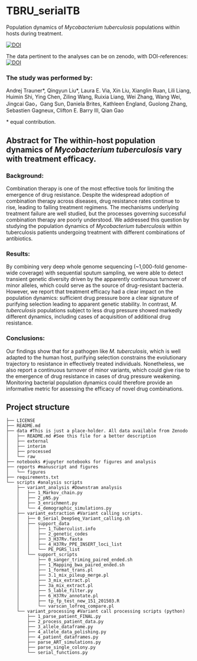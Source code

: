 # TBRU_serialTB
Population dynamics of _Mycobacterium tuberculosis_ populations within hosts during treatment.


[![DOI](https://zenodo.org/badge/75634041.svg)](https://zenodo.org/badge/latestdoi/75634041)

The data pertinent to the analyses can be on zenodo, with DOI-references:
[![DOI](https://www.zenodo.org/badge/DOI/10.5281/zenodo.322377.svg)](https://doi.org/10.5281/zenodo.322377)

### The study was performed by:
Andrej Trauner\*, Qingyun Liu\*, Laura E. Via, Xin Liu, Xianglin Ruan, Lili Liang, Huimin Shi, Ying Chen, Ziling Wang, Ruixia Liang, Wei Zhang, Wang Wei, Jingcai Gao，Gang Sun, Daniela Brites, Kathleen England, Guolong Zhang, Sebastien Gagneux, Clifton E. Barry III, Qian Gao

\* equal contribution.

## Abstract for The within-host population dynamics of _Mycobacterium tuberculosis_ vary with treatment efficacy.

### Background:
Combination therapy is one of the most effective tools for limiting the emergence of drug resistance. Despite the widespread adoption of combination therapy across diseases, drug resistance rates continue to rise, leading to failing treatment regimens. The mechanisms underlying treatment failure are well studied, but the processes governing successful combination therapy are poorly understood. We addressed this question by studying the population dynamics of _Mycobacterium tuberculosis_ within tuberculosis patients undergoing treatment with different combinations of antibiotics.
### Results:
By combining very deep whole genome sequencing (~1,000-fold genome-wide coverage) with sequential sputum sampling, we were able to detect transient genetic diversity driven by the apparently continuous turnover of minor alleles, which could serve as the source of drug-resistant bacteria. However, we report that treatment efficacy had a clear impact on the population dynamics: sufficient drug pressure bore a clear signature of purifying selection leading to apparent genetic stability. In contrast, _M. tuberculosis_ populations subject to less drug pressure showed markedly different dynamics, including cases of acquisition of additional drug resistance.
### Conclusions:
Our findings show that for a pathogen like _M. tuberculosis_, which is well adapted to the human host, purifying selection constrains the evolutionary trajectory to resistance in effectively treated individuals. Nonetheless, we also report a continuous turnover of minor variants, which could give rise to the emergence of drug resistance in cases of drug pressure weakening. Monitoring bacterial population dynamics could therefore provide an informative metric for assessing the efficacy of novel drug combinations.


## Project structure
```
├── LICENSE
├── README.md
├── data #This is just a place-holder. All data available from Zenodo
│   ├── README.md #See this file for a better description
│   ├── external
│   ├── interim
│   ├── processed
│   └── raw
├── notebooks #jupyter notebooks for figures and analysis
├── reports #manuscript and figures
│   └── figures
├── requirements.txt
└── scripts #analysis scripts
    ├── variant_analysis #Downstram analysis
    │   ├── 1_Markov_chain.py
    │   ├── 2_pNS.py
    │   ├── 3_enrichment.py
    │   └── 4_demographic_simulations.py
    ├── variant_extraction #Variant calling scripts.
    │   ├── 0_Serial_DeepSeq_Variant_calling.sh
    │   ├── support_data
    │   │   ├── 1_Tuberculist.info
    │   │   ├── 2_genetic_codes
    │   │   ├── 3_H37Rv.fasta
    │   │   ├── 4_H37Rv_PPE_INSERT_loci_list
    │   │   └── PE_PGRS_list
    │   └── support_scripts
    │       ├── 0_sanger_triming_paired_ended.sh
    │       ├── 1_Mapping_bwa_paired_ended.sh
    │       ├── 1_format_trans.pl
    │       ├── 3.1_mix_pileup_merge.pl
    │       ├── 3_mix_extract.pl
    │       ├── 3a_mix_extract.pl
    │       ├── 5_lable_filter.py
    │       ├── 6_H37Rv_annotate.pl
    │       ├── tp_fp_test_new_151_201503.R
    │       └── varscan_lofreq_compare.pl
    └── variant_processing #Variant call processing scripts (python)
        ├── 1_parse_patient_FINAL.py
        ├── 2_process_patient_data.py
        ├── 3_allele_dataframe.py
        ├── 4_allele_data_polishing.py
        ├── 4_patient_dataframes.py
        ├── parse_ART_simulations.py
        ├── parse_single_colony.py
        └── serial_functions.py
```
